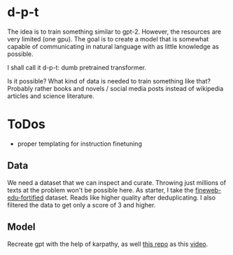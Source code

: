 # d-p-t

The idea is to train something similar to gpt-2. However, the resources are
very limited (one gpu). The goal is to create a model that is somewhat capable 
of communicating in natural language with as little knowledge as possible.

I shall call it d-p-t: dumb pretrained transformer.

Is it possible? What kind of data is needed to train something like that? 
Probably rather books and novels / social media posts instead of wikipedia articles and science literature.

# ToDos
* proper templating for instruction finetuning

## Data
We need a dataset that we can inspect and curate. Throwing just millions of texts at the problem won't be
possible here. 
As starter, I take the [fineweb-edu-fortified](https://huggingface.co/datasets/airtrain-ai/fineweb-edu-fortified) dataset. Reads like higher quality after deduplicating. I also filtered the data to get
only a score of 3 and higher.

## Model
Recreate gpt with the help of karpathy, as well [this repo](https://github.com/karpathy/nanoGPT) as this [video](https://www.youtube.com/watch?v=l8pRSuU81PU&list=PLAqhIrjkxbuWI23v9cThsA9GvCAUhRvKZ&index=11).

